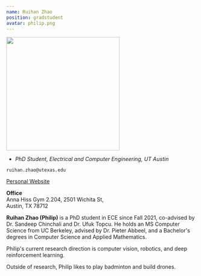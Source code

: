 ```yaml
---
name: Ruihan Zhao
position: gradstudent
avatar: philip.png
---
```


<img width="300" src="{{site.baseurl}}/images/people/{{page.avatar}}" data-action="zoom">

- _PhD Student, Electrical and Computer Engineering, UT Austin_<br>

<i class="fa fa-envelope-o"></i> `ruihan.zhao@utexas.edu`<br>
<!-- <i class="fa fa-newspaper-o"></i> [Resume (pdf)](/documents/fp_resume.pdf)<br> -->
<i class="fa fa-external-link"></i> [Personal Website](https://philipzrh.com/)

**Office**<br>
Anna Hiss Gym 2.204, 2501 Wichita St,<br>
Austin, TX 78712

<span class="sc">**Ruihan Zhao (Philip)**</span> is a PhD student in ECE since Fall 2021, co-advised by Dr. Sandeep Chinchali and Dr. Ufuk Topcu. He holds an MS Computer Science from UC Berkeley, advised by Dr. Pieter Abbeel, and a Bachelor's degrees in Computer Science and Applied Mathematics.

Philip's current research direction is computer vision, robotics, and deep reinforcement learning. 

Outside of research, Philip likes to play badminton and build drones.